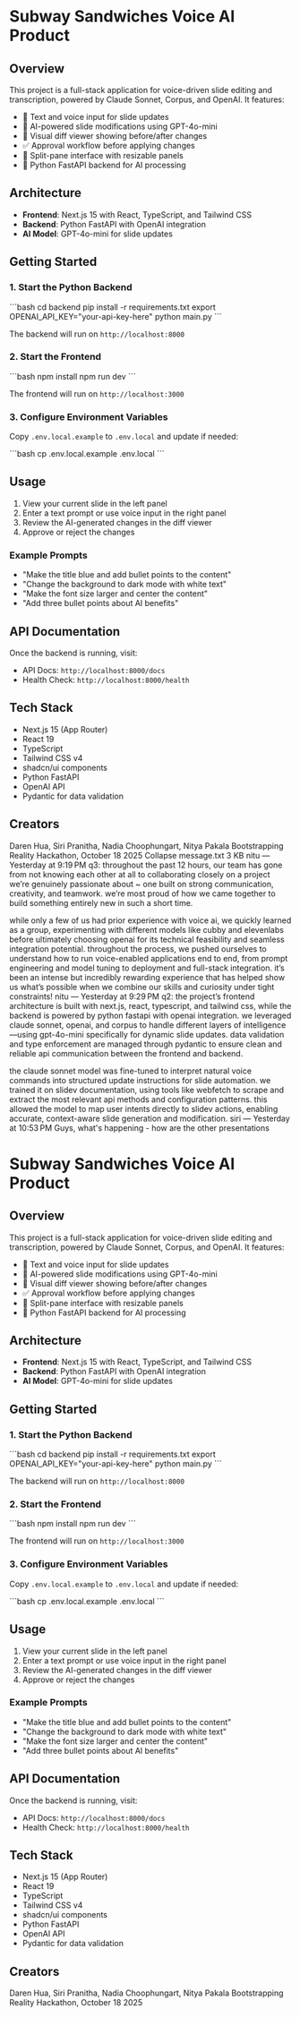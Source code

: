 # Subway Sandwiches Voice AI Product

## Overview

This project is a full-stack application for voice-driven slide editing and transcription, powered by Claude Sonnet, Corpus, and OpenAI. It features:

- 🎤 Text and voice input for slide updates
- 🤖 AI-powered slide modifications using GPT-4o-mini
- 👀 Visual diff viewer showing before/after changes
- ✅ Approval workflow before applying changes
- 🎨 Split-pane interface with resizable panels
- 🐍 Python FastAPI backend for AI processing

## Architecture

- **Frontend**: Next.js 15 with React, TypeScript, and Tailwind CSS
- **Backend**: Python FastAPI with OpenAI integration
- **AI Model**: GPT-4o-mini for slide updates

## Getting Started

### 1. Start the Python Backend

\`\`\`bash
cd backend
pip install -r requirements.txt
export OPENAI_API_KEY="your-api-key-here"
python main.py
\`\`\`

The backend will run on `http://localhost:8000`

### 2. Start the Frontend

\`\`\`bash
npm install
npm run dev
\`\`\`

The frontend will run on `http://localhost:3000`

### 3. Configure Environment Variables

Copy `.env.local.example` to `.env.local` and update if needed:

\`\`\`bash
cp .env.local.example .env.local
\`\`\`

## Usage

1. View your current slide in the left panel
2. Enter a text prompt or use voice input in the right panel
3. Review the AI-generated changes in the diff viewer
4. Approve or reject the changes

### Example Prompts

- "Make the title blue and add bullet points to the content"
- "Change the background to dark mode with white text"
- "Make the font size larger and center the content"
- "Add three bullet points about AI benefits"

## API Documentation

Once the backend is running, visit:

- API Docs: `http://localhost:8000/docs`
- Health Check: `http://localhost:8000/health`

## Tech Stack

- Next.js 15 (App Router)
- React 19
- TypeScript
- Tailwind CSS v4
- shadcn/ui components
- Python FastAPI
- OpenAI API
- Pydantic for data validation

## Creators

Daren Hua, Siri Pranitha, Nadia Choophungart, Nitya Pakala
Bootstrapping Reality Hackathon, October 18 2025
Collapse
message.txt
3 KB
nitu — Yesterday at 9:19 PM
q3:
throughout the past 12 hours, our team has gone from not knowing each other at all to collaborating closely on a project we’re genuinely passionate about ~ one built on strong communication, creativity, and teamwork. we’re most proud of how we came together to build something entirely new in such a short time.

while only a few of us had prior experience with voice ai, we quickly learned as a group, experimenting with different models like cubby and elevenlabs before ultimately choosing openai for its technical feasibility and seamless integration potential. throughout the process, we pushed ourselves to understand how to run voice-enabled applications end to end, from prompt engineering and model tuning to deployment and full-stack integration. it’s been an intense but incredibly rewarding experience that has helped show us what’s possible when we combine our skills and curiosity under tight constraints!
nitu — Yesterday at 9:29 PM
q2:
the project’s frontend architecture is built with next.js, react, typescript, and tailwind css, while the backend is powered by python fastapi with openai integration. we leveraged claude sonnet, openai, and corpus to handle different layers of intelligence—using gpt-4o-mini specifically for dynamic slide updates. data validation and type enforcement are managed through pydantic to ensure clean and reliable api communication between the frontend and backend.

the claude sonnet model was fine-tuned to interpret natural voice commands into structured update instructions for slide automation. we trained it on slidev documentation, using tools like webfetch to scrape and extract the most relevant api methods and configuration patterns. this allowed the model to map user intents directly to slidev actions, enabling accurate, context-aware slide generation and modification.
siri — Yesterday at 10:53 PM
Guys, what's happening - how are the other presentations



# Subway Sandwiches Voice AI Product

## Overview

This project is a full-stack application for voice-driven slide editing and transcription, powered by Claude Sonnet, Corpus, and OpenAI. It features:

- 🎤 Text and voice input for slide updates
- 🤖 AI-powered slide modifications using GPT-4o-mini
- 👀 Visual diff viewer showing before/after changes
- ✅ Approval workflow before applying changes
- 🎨 Split-pane interface with resizable panels
- 🐍 Python FastAPI backend for AI processing

## Architecture

- **Frontend**: Next.js 15 with React, TypeScript, and Tailwind CSS
- **Backend**: Python FastAPI with OpenAI integration
- **AI Model**: GPT-4o-mini for slide updates

## Getting Started

### 1. Start the Python Backend

\`\`\`bash
cd backend
pip install -r requirements.txt
export OPENAI_API_KEY="your-api-key-here"
python main.py
\`\`\`

The backend will run on `http://localhost:8000`

### 2. Start the Frontend

\`\`\`bash
npm install
npm run dev
\`\`\`

The frontend will run on `http://localhost:3000`

### 3. Configure Environment Variables

Copy `.env.local.example` to `.env.local` and update if needed:

\`\`\`bash
cp .env.local.example .env.local
\`\`\`

## Usage

1. View your current slide in the left panel
2. Enter a text prompt or use voice input in the right panel
3. Review the AI-generated changes in the diff viewer
4. Approve or reject the changes

### Example Prompts

- "Make the title blue and add bullet points to the content"
- "Change the background to dark mode with white text"
- "Make the font size larger and center the content"
- "Add three bullet points about AI benefits"

## API Documentation

Once the backend is running, visit:

- API Docs: `http://localhost:8000/docs`
- Health Check: `http://localhost:8000/health`

## Tech Stack

- Next.js 15 (App Router)
- React 19
- TypeScript
- Tailwind CSS v4
- shadcn/ui components
- Python FastAPI
- OpenAI API
- Pydantic for data validation

## Creators

Daren Hua, Siri Pranitha, Nadia Choophungart, Nitya Pakala
Bootstrapping Reality Hackathon, October 18 2025
